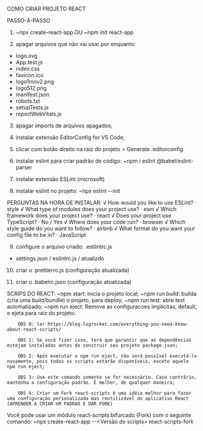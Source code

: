 COMO CRIAR PROJETO REACT

PASSO-A-PASSO
1.  ~npx create-react-app <nome do app> OU
    ~npm init react-app <nome do app>

2. apagar arquivos que não vai usar por enquanto:
  - logo.svg
  - App.test.js
  - index.css
  - favicon.ico
  - logo1mov2.png
  - logo512.png
  - manifest.json
  - robots.txt
  - setupTests.js
  - reportWebVitals.js

3. apagar imports de arquivos apagados;

4. instalar extensão EditorConfig for VS Code;

5. clicar com botão direito na raiz do projeto > Generate .editorconfig

6. instalar eslint para criar padrão de código:
~npm i eslint @babel/eslint-parser

7. instalar extensão ESLint (microsoft)

8. instalar eslint no projeto:
~npx eslint --init

PERGUNTAS NA HORA DE INSTALAR:
√ How would you like to use ESLint? · style
√ What type of modules does your project use? · esm
√ Which framework does your project use? · react
√ Does your project use TypeScript? · No / Yes
√ Where does your code run? · browser
√ Which style guide do you want to follow? · airbnb
√ What format do you want your config file to be in? · JavaScript

9. configure o arquivo criado: .estlintrc.js
- settings.json / eslintrc.js / atualizdo

10. criar o .prettierrc.js (configuração atualizada)

11. criar o .babelrc.json
(configuração atualizada)


SCRIPS DO REACT:
    ~npm start: inicia o projeto local;
    ~npm run build: builda (cria uma build/bundle) o projeto, para deploy;
    ~npm run test: abre test automatizado;
    ~npm run eject: Remove as configuracoes implicitas, default, e ejeta para raiz do projeto:

        OBS 0: ler https://blog.logrocket.com/everything-you-need-know-about-react-scripts/

        OBS 1: Se você fizer isso, terá que garantir que as dependências estejam instaladas antes de construir seu projeto package.json;

        OBS 2: Após executar o npm run eject, não será possível executá-lo novamente, pois todos os scripts estarão disponíveis, exceto aquele npm run eject;

        OBS 3: Use este comando somente se for necessário. Caso contrário, mantenha a configuração padrão. É melhor, de qualquer maneira;

        OBS 4: Criar um Fork react-scripts é uma idéia melhor para fazer uma configuração personalizada mas reutilizável do aplicativo React (APRENDER A CRIAR UM PADRAO E DAR FORK)

Você pode usar um módulo react-scripts bifurcado (Fork) com o seguinte comando:
        ~npx create-react-app <Nome do projeto> --<Versão do scripts> react-scripts-fork

